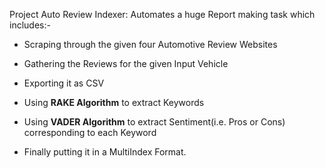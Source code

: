Project Auto Review Indexer: Automates a huge Report making task which includes:-

* Scraping through the given four Automotive Review Websites

* Gathering the Reviews for the given Input Vehicle

* Exporting it as CSV

* Using **RAKE Algorithm** to extract Keywords

* Using **VADER Algorithm** to extract Sentiment(i.e. Pros or Cons) corresponding to each Keyword 

* Finally putting it in a MultiIndex Format.
